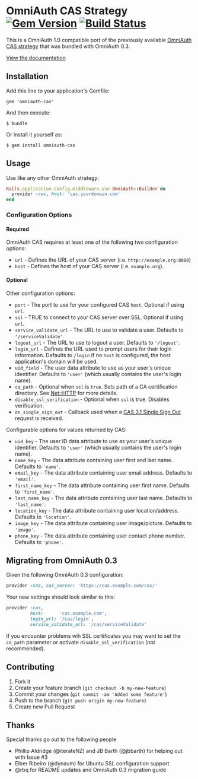 # OmniAuth CAS Strategy [![Gem Version][version_badge]][version] [![Build Status][travis_status]][travis]

[version_badge]: https://badge.fury.io/rb/omniauth-cas.png
[version]: http://badge.fury.io/rb/omniauth-cas
[travis]: http://travis-ci.org/dlindahl/omniauth-cas
[travis_status]: https://secure.travis-ci.org/dlindahl/omniauth-cas.png

This is a OmniAuth 1.0 compatible port of the previously available
[OmniAuth CAS strategy][old_omniauth_cas] that was bundled with OmniAuth 0.3.

[View the documentation][document_up]

## Installation

Add this line to your application's Gemfile:

    gem 'omniauth-cas'

And then execute:

    $ bundle

Or install it yourself as:

    $ gem install omniauth-cas

## Usage

Use like any other OmniAuth strategy:

```ruby
Rails.application.config.middleware.use OmniAuth::Builder do
  provider :cas, host: 'cas.yourdomain.com'
end
```

### Configuration Options

#### Required

OmniAuth CAS requires at least one of the following two configuration options:

  * `url` - Defines the URL of your CAS server (i.e. `http://example.org:8080`)
  * `host` - Defines the host of your CAS server (i.e. `example.org`).

#### Optional

Other configuration options:

  * `port` - The port to use for your configured CAS `host`. Optional if using `url`.
  * `ssl` - TRUE to connect to your CAS server over SSL. Optional if using `url`.
  * `service_validate_url` - The URL to use to validate a user. Defaults to `'/serviceValidate'`.
  * `logout_url` - The URL to use to logout a user. Defaults to `'/logout'`.
  * `login_url` - Defines the URL used to prompt users for their login information. Defaults to `/login` If no `host` is configured, the host application's domain will be used.
  * `uid_field` - The user data attribute to use as your user's unique identifier. Defaults to `'user'` (which usually contains the user's login name).
  * `ca_path` - Optional when `ssl` is `true`. Sets path of a CA certification directory. See [Net::HTTP][net_http] for more details.
  * `disable_ssl_verification` - Optional when `ssl` is true. Disables verification.
  * `on_single_sign_out` - Callback used when a [CAS 3.1 Single Sign Out][sso]
    request is received.

Configurable options for values returned by CAS:

  * `uid_key` - The user ID data attribute to use as your user's unique identifier. Defaults to `'user'` (which usually contains the user's login name).
  * `name_key` - The data attribute containing user first and last name.  Defaults to `'name'`.
  * `email_key` - The data attribute containing user email address.  Defaults to `'email'`.
  * `first_name_key` - The data attribute containing user first name.  Defaults to `'first_name'`.
  * `last_name_key` - The data attribute containing user last name.  Defaults to `'last_name'`.
  * `location_key` - The data attribute containing user location/address.  Defaults to `'location'`.
  * `image_key` - The data attribute containing user image/picture.  Defaults to `'image'`.
  * `phone_key` - The data attribute containing user contact phone number.  Defaults to `'phone'`.

## Migrating from OmniAuth 0.3

Given the following OmniAuth 0.3 configuration:

```ruby
provider :CAS, cas_server: 'https://cas.example.com/cas/'
```

Your new settings should look similar to this:

```ruby
provider :cas,
         host:      'cas.example.com',
         login_url: '/cas/login',
  	     service_validate_url: '/cas/serviceValidate'
```

If you encounter problems wih SSL certificates you may want to set the `ca_path` parameter or activate `disable_ssl_verification` (not recommended).

## Contributing

1. Fork it
2. Create your feature branch (`git checkout -b my-new-feature`)
3. Commit your changes (`git commit -am 'Added some feature'`)
4. Push to the branch (`git push origin my-new-feature`)
5. Create new Pull Request

## Thanks

Special thanks go out to the following people

  * Phillip Aldridge (@iterateNZ) and JB Barth (@jbbarth) for helping out with Issue #3
  * Elber Ribeiro (@dynaum) for Ubuntu SSL configuration support
  * @rbq for README updates and OmniAuth 0.3 migration guide

[old_omniauth_cas]: https://github.com/intridea/omniauth/blob/0-3-stable/oa-enterprise/lib/omniauth/strategies/cas.rb
[document_up]: http://dlindahl.github.com/omniauth-cas/
[net_http]: http://ruby-doc.org/stdlib-1.9.3/libdoc/net/http/rdoc/Net/HTTP.html
[sso]: https://wiki.jasig.org/display/CASUM/Single+Sign+Out
